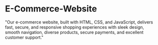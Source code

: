 # E-Commerce-Website
"Our e-commerce website, built with HTML, CSS, and JavaScript, delivers fast, secure, and responsive shopping experiences with sleek design, smooth navigation, diverse products, secure payments, and excellent customer support."
